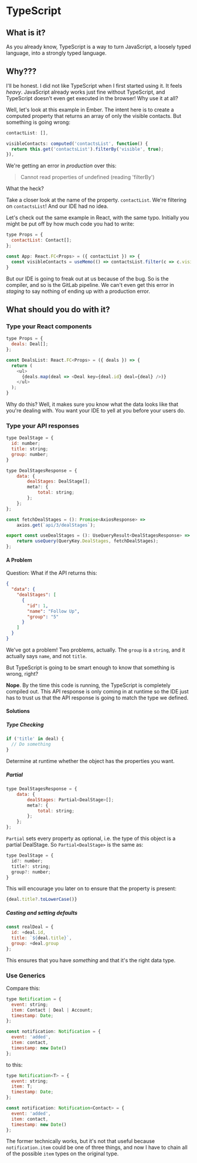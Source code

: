 # TypeScript

## What is it?

As you already know, TypeScript is a way to turn JavaScript, a loosely typed language, into a strongly typed language.

## Why???

I'll be honest. I did not like TypeScript when I first started using it. It feels *heavy*. JavaScript already works just fine without TypeScript, and TypeScript doesn't even get executed in the browser! Why use it at all?

Well, let's look at this example in Ember. The intent here is to create a computed property that returns an array of only the visible contacts. But something is going wrong:

```javascript
contactList: [],

visibleContacts: computed('contactsList', function() {
  return this.get('contactsList').filterBy('visible', true);
}),
```

We're getting an error in *production* over this:

> Cannot read properties of undefined (reading 'filterBy')

What the heck?

Take a closer look at the name of the property. `contactList`. We're filtering on `contactsList`! And our IDE had no idea.

Let's check out the same example in React, with the same typo. Initially you might be put off by how much code you had to write:

```javascript
type Props = {
  contactList: Contact[];
};

const App: React.FC<Props> = ({ contactList }) => {
  const visibleContacts = useMemo(() => contactsList.filter(c => c.visible)), [contactList]);
}
```

But our IDE is going to freak out at us because of the bug. So is the compiler, and so is the GitLab pipeline. We can't even get this error in *staging* to say nothing of ending up with a production error.

## What should you do with it?

### Type your React components

```javascript
type Props = {
  deals: Deal[];
};

const DealsList: React.FC<Props> = ({ deals }) => {
  return (
    <ul>
      {deals.map(deal => <Deal key={deal.id} deal={deal} />)}
    </ul>
  );
}
```

Why do this? Well, it makes sure you know what the data looks like that you're dealing with. You want your IDE to yell at you before your users do.

### Type your API responses

```javascript
type DealStage = {
  id: number;
  title: string;
  group: number;
}

type DealStagesResponse = {
	data: {
		dealStages: DealStage[];
		meta?: {
			total: string;
		};
	};
};

const fetchDealStages = (): Promise<AxiosResponse> =>
	axios.get(`api/3/dealStages`);

export const useDealStages = (): UseQueryResult<DealStagesResponse> => {
	return useQuery(QueryKey.DealStages, fetchDealStages);
};
```

#### A Problem

Question: What if the API returns this:

```json
{
  "data": {
    "dealStages": [
      {
        "id": 1,
        "name": "Follow Up",
        "group": "5"
      }
    ]
  }
}
```

We've got a problem! Two problems, actually. The `group` is a `string`, and it actually says `name`, and not `title`.

But TypeScript is going to be smart enough to know that something is wrong, right?

**Nope**. By the time this code is running, the TypeScript is completely compiled out. This API response is only coming in at runtime so the IDE just has to trust us that the API response is going to match the type we defined.

#### Solutions

##### Type Checking

```javascript
if ('title' in deal) {
  // Do something
}
```

Determine at runtime whether the object has the properties you want.

##### Partial

```javascript
type DealStagesResponse = {
	data: {
		dealStages: Partial<DealStage>[];
		meta?: {
			total: string;
		};
	};
};
```

`Partial` sets every property as optional, i.e. the type of this object is a partial DealStage. So `Partial<DealStage>` is the same as:

```javascript
type DealStage = {
  id?: number;
  title?: string;
  group?: number;
}
```

This will encourage you later on to ensure that the property is present:

```javascript
{deal.title?.toLowerCase()}
```

##### Casting and setting defaults

```javascript
const realDeal = {
  id: +deal.id,
  title: `${deal.title}`,
  group: +deal.group
};
```

This ensures that you have *something* and that it's the right data type.

### Use Generics

Compare this:

```javascript
type Notification = {
  event: string;
  item: Contact | Deal | Account;
  timestamp: Date;
};

const notification: Notification = {
  event: 'added',
  item: contact,
  timestamp: new Date()
};
```

to this:

```javascript
type Notification<T> = {
  event: string;
  item: T;
  timestamp: Date;
};

const notification: Notification<Contact> = {
  event: 'added',
  item: contact,
  timestamp: new Date()
};
```

The former technically works, but it's not that useful because `notification.item` could be one of three things, and now I have to chain all of the possible `item` types on the original type.
